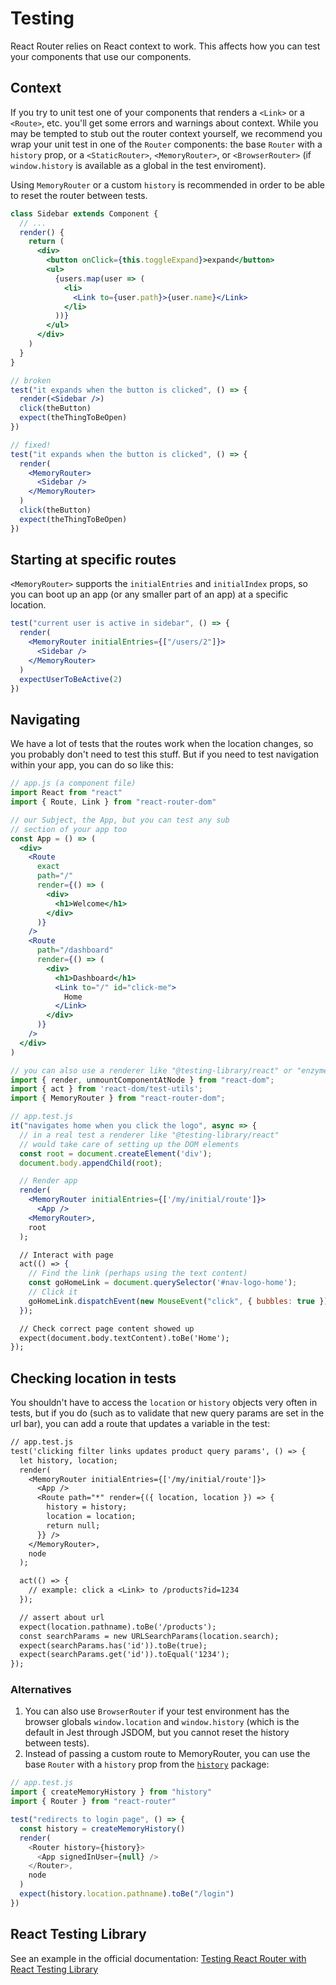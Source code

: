 # Testing

React Router relies on React context to work. This affects how you can
test your components that use our components.

## Context

If you try to unit test one of your components that renders a `<Link>` or a `<Route>`, etc. you'll get some errors and warnings about context. While you may be tempted to stub out the router context yourself, we recommend you wrap your unit test in one of the `Router` components: the base `Router` with a `history` prop, or a `<StaticRouter>`, `<MemoryRouter>`, or `<BrowserRouter>` (if `window.history` is available as a global in the test enviroment).

Using `MemoryRouter` or a custom `history` is recommended in order to be able to reset the router between tests.

```jsx
class Sidebar extends Component {
  // ...
  render() {
    return (
      <div>
        <button onClick={this.toggleExpand}>expand</button>
        <ul>
          {users.map(user => (
            <li>
              <Link to={user.path}>{user.name}</Link>
            </li>
          ))}
        </ul>
      </div>
    )
  }
}

// broken
test("it expands when the button is clicked", () => {
  render(<Sidebar />)
  click(theButton)
  expect(theThingToBeOpen)
})

// fixed!
test("it expands when the button is clicked", () => {
  render(
    <MemoryRouter>
      <Sidebar />
    </MemoryRouter>
  )
  click(theButton)
  expect(theThingToBeOpen)
})
```

## Starting at specific routes

`<MemoryRouter>` supports the `initialEntries` and `initialIndex` props,
so you can boot up an app (or any smaller part of an app) at a specific
location.

```jsx
test("current user is active in sidebar", () => {
  render(
    <MemoryRouter initialEntries={["/users/2"]}>
      <Sidebar />
    </MemoryRouter>
  )
  expectUserToBeActive(2)
})
```

## Navigating

We have a lot of tests that the routes work when the location changes, so you probably don't need to test this stuff. But if you need to test navigation within your app, you can do so like this:

```jsx
// app.js (a component file)
import React from "react"
import { Route, Link } from "react-router-dom"

// our Subject, the App, but you can test any sub
// section of your app too
const App = () => (
  <div>
    <Route
      exact
      path="/"
      render={() => (
        <div>
          <h1>Welcome</h1>
        </div>
      )}
    />
    <Route
      path="/dashboard"
      render={() => (
        <div>
          <h1>Dashboard</h1>
          <Link to="/" id="click-me">
            Home
          </Link>
        </div>
      )}
    />
  </div>
)
```

```jsx
// you can also use a renderer like "@testing-library/react" or "enzyme/mount" here
import { render, unmountComponentAtNode } from "react-dom";
import { act } from 'react-dom/test-utils';
import { MemoryRouter } from "react-router-dom";

// app.test.js
it("navigates home when you click the logo", async => {
  // in a real test a renderer like "@testing-library/react"
  // would take care of setting up the DOM elements
  const root = document.createElement('div');
  document.body.appendChild(root);

  // Render app
  render(
    <MemoryRouter initialEntries={['/my/initial/route']}>
      <App />
    <MemoryRouter>,
    root
  );

  // Interact with page
  act(() => {
    // Find the link (perhaps using the text content)
    const goHomeLink = document.querySelector('#nav-logo-home');
    // Click it
    goHomeLink.dispatchEvent(new MouseEvent("click", { bubbles: true }));
  });

  // Check correct page content showed up
  expect(document.body.textContent).toBe('Home');
});
```

## Checking location in tests

You shouldn't have to access the `location` or `history` objects very often in tests, but if you do (such as to validate that new query params are set in the url bar), you can add a route that updates a variable in the test:

```diff
// app.test.js
test('clicking filter links updates product query params', () => {
  let history, location;
  render(
    <MemoryRouter initialEntries={['/my/initial/route']}>
      <App />
      <Route path="*" render={({ location, location }) => {
        history = history;
        location = location;
        return null;
      }} />
    </MemoryRouter>,
    node
  );

  act(() => {
    // example: click a <Link> to /products?id=1234
  });

  // assert about url
  expect(location.pathname).toBe('/products');
  const searchParams = new URLSearchParams(location.search);
  expect(searchParams.has('id')).toBe(true);
  expect(searchParams.get('id')).toEqual('1234');
});
```

### Alternatives

1. You can also use `BrowserRouter` if your test environment has the browser globals `window.location` and `window.history` (which is the default in Jest through JSDOM, but you cannot reset the history between tests).
1. Instead of passing a custom route to MemoryRouter, you can use the base `Router` with a `history` prop from the [`history`](https://github.com/ReactTraining/history) package:

```js
// app.test.js
import { createMemoryHistory } from "history"
import { Router } from "react-router"

test("redirects to login page", () => {
  const history = createMemoryHistory()
  render(
    <Router history={history}>
      <App signedInUser={null} />
    </Router>,
    node
  )
  expect(history.location.pathname).toBe("/login")
})
```

## React Testing Library

See an example in the official documentation: [Testing React Router with React Testing Library](https://testing-library.com/docs/example-react-router)
